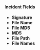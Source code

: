 
#### Incident Fields
- **Signature**
- **File Name**
- **File MD5**
- **MD5**
- **File Path**
- **File Names**

